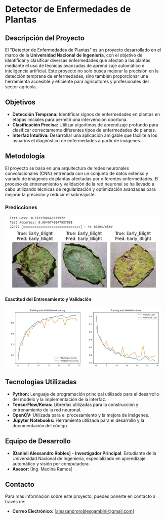 # Detector de Enfermedades de Plantas

## Descripción del Proyecto

El "Detector de Enfermedades de Plantas" es un proyecto desarrollado en el marco de la **Universidad Nacional de Ingeniería**, con el objetivo de identificar y clasificar diversas enfermedades que afectan a las plantas mediante el uso de técnicas avanzadas de aprendizaje automático e inteligencia artificial. Este proyecto no solo busca mejorar la precisión en la detección temprana de enfermedades, sino también proporcionar una herramienta accesible y eficiente para agricultores y profesionales del sector agrícola.

## Objetivos

- **Detección Temprana:** Identificar signos de enfermedades en plantas en etapas iniciales para permitir una intervención oportuna.
- **Clasificación Precisa:** Utilizar algoritmos de aprendizaje profundo para clasificar correctamente diferentes tipos de enfermedades de plantas.
- **Interfaz Intuitiva:** Desarrollar una aplicación amigable que facilite a los usuarios el diagnóstico de enfermedades a partir de imágenes.

## Metodología

El proyecto se basa en una arquitectura de redes neuronales convolucionales (CNN) entrenada con un conjunto de datos extenso y variado de imágenes de plantas afectadas por diferentes enfermedades. El proceso de entrenamiento y validación de la red neuronal se ha llevado a cabo utilizando técnicas de regularización y optimización avanzadas para mejorar la precisión y reducir el sobreajuste.

### Predicciones

![Training and Validation Loss](imagenes/Results.jpg)


#### Exactitud del Entrenamiento y Validación

![Training and Validation Accuracy](imagenes/training.jpg)



## Tecnologías Utilizadas

- **Python:** Lenguaje de programación principal utilizado para el desarrollo del modelo y la implementación de la interfaz.
- **TensorFlow/Keras:** Librerías utilizadas para la construcción y entrenamiento de la red neuronal.
- **OpenCV:** Utilizada para el procesamiento y la mejora de imágenes.
- **Jupyter Notebooks:** Herramienta utilizada para el desarrollo y la documentación del código.

## Equipo de Desarrollo

- **[Danieli Alessandro Robles]** - **Investigador Principal**: Estudiante de la Universidad Nacional de Ingeniería, especializado en aprendizaje automático y visión por computadora.
- **Asesor:** [Ing. Medina Ramos]

## Contacto

Para más información sobre este proyecto, puedes ponerte en contacto a través de:
- **Correo Electrónico:** [alessandroroblesgambini@gmail.com]



